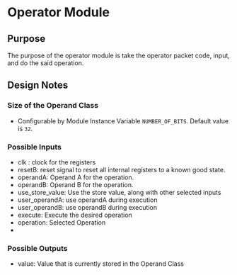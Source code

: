 # Operator Module

## Purpose
The purpose of the operator module is take the operator packet code, input, and do the said operation.

## Design Notes

### Size of the Operand Class
* Configurable by Module Instance Variable `NUMBER_OF_BITS`. Default value is `32`.

### Possible Inputs
* clk : clock for the registers
* resetB: reset signal to reset all internal registers to a known good state.
* operandA: Operand A for the operation.
* operandB: Operand B for the operation.
* use_store_value: Use the store value, along with other selected inputs
* user_operandA: use operandA during execution
* user_operandB: use operandB during execution
* execute: Execute the desired operation
* operation: Selected Operation
* 
### Possible Outputs
* value: Value that is currently stored in the Operand Class

